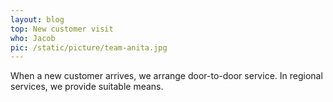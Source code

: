 ```yaml
---
layout: blog
top: New customer visit
who: Jacob
pic: /static/picture/team-anita.jpg
---
```

When a new customer arrives, we arrange door-to-door service. In regional services, we provide suitable means.
